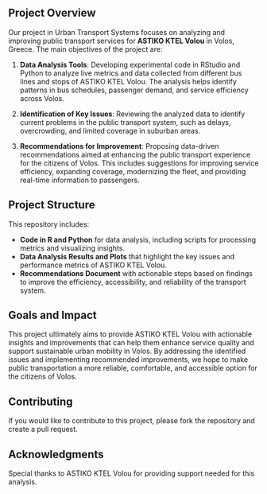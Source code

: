 ## Project Overview
Our project in Urban Transport Systems focuses on analyzing and improving public transport services for **ASTIKO KTEL Volou** in Volos, Greece. The main objectives of the project are:

1. **Data Analysis Tools**: Developing experimental code in RStudio and Python to analyze live metrics and data collected from different bus lines and stops of ASTIKO KTEL Volou. The analysis helps identify patterns in bus schedules, passenger demand, and service efficiency across Volos.

2. **Identification of Key Issues**: Reviewing the analyzed data to identify current problems in the public transport system, such as delays, overcrowding, and limited coverage in suburban areas.

3. **Recommendations for Improvement**: Proposing data-driven recommendations aimed at enhancing the public transport experience for the citizens of Volos. This includes suggestions for improving service efficiency, expanding coverage, modernizing the fleet, and providing real-time information to passengers.

## Project Structure
This repository includes:
- **Code in R and Python** for data analysis, including scripts for processing metrics and visualizing insights.
- **Data Analysis Results and Plots** that highlight the key issues and performance metrics of ASTIKO KTEL Volou.
- **Recommendations Document** with actionable steps based on findings to improve the efficiency, accessibility, and reliability of the transport system.

## Goals and Impact
This project ultimately aims to provide ASTIKO KTEL Volou with actionable insights and improvements that can help them enhance service quality and support sustainable urban mobility in Volos. By addressing the identified issues and implementing recommended improvements, we hope to make public transportation a more reliable, comfortable, and accessible option for the citizens of Volos.

## Contributing
If you would like to contribute to this project, please fork the repository and create a pull request. 

## Acknowledgments
Special thanks to ASTIKO KTEL Volou for providing support needed for this analysis.
